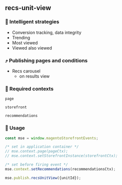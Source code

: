 ## recs-unit-view

### 🤖 Intelligent strategies

-   Conversion tracking, data integrity
-   Trending
-   Most viewed
-   Viewed also viewed

### ⤴️ Publishing pages and conditions

-   Recs carousel
    -   on results view

### 🛄 Required contexts

`page`

`storefront`

`recommendations`

### 🔧 Usage

```javascript
const mse = window.magentoStorefrontEvents;

/* set in application container */
// mse.context.page(pageCtx);
// mse.context.setStorefrontInstance(storefrontCtx);

/* set before firing event */
mse.context.setRecommendations(recommendationsCtx);

mse.publish.recsUnitView({unitId});
```
